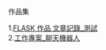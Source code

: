 作品集

1.[FLASK 作品 文章記錄_測試](https://github.com/UFOTreeboy/Flask_test)<br />
2.[工作專案_聊天機器人](https://github.com/UFOTreeboy/ChatBot_Demo)
